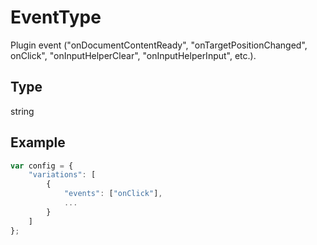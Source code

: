 # EventType

Plugin event ("onDocumentContentReady", "onTargetPositionChanged", onClick", "onInputHelperClear", "onInputHelperInput", etc.).

## Type

string



## Example

```javascript editor-docx
var config = {
    "variations": [
        {
            "events": ["onClick"],
            ...
        }
    ]
};
```
